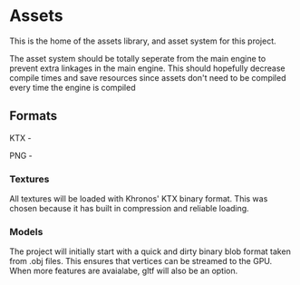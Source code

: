 # Assets

This is the home of the assets library, and asset system for this project.

The asset system should be totally seperate from the main engine to prevent extra linkages in the main engine. This should hopefully decrease compile times and save resources since assets don't need to be compiled every time the engine is compiled

## Formats

KTX -

PNG - 

### Textures

All textures will be loaded with Khronos' KTX binary format. This was chosen because it has built in compression and reliable loading. 

### Models

The project will initially start with a quick and dirty binary blob format taken from .obj files. This ensures that vertices can be streamed to the GPU. When more features are avaialabe, gltf will also be an option.